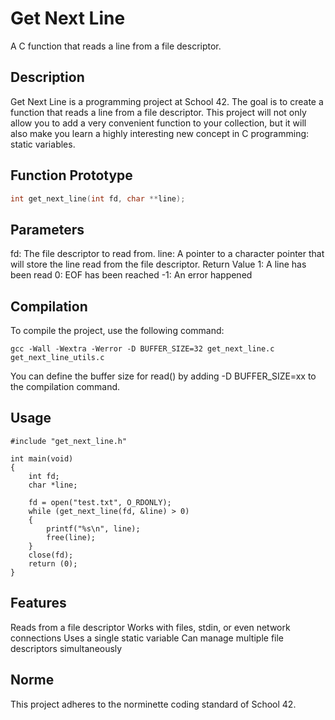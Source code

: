# Get Next Line

A C function that reads a line from a file descriptor.

## Description

Get Next Line is a programming project at School 42. The goal is to create a function that reads a line from a file descriptor. This project will not only allow you to add a very convenient function to your collection, but it will also make you learn a highly interesting new concept in C programming: static variables.

## Function Prototype

```c
int get_next_line(int fd, char **line);
```
## Parameters
fd: The file descriptor to read from.
line: A pointer to a character pointer that will store the line read from the file descriptor.
Return Value
1: A line has been read
0: EOF has been reached
-1: An error happened
## Compilation
To compile the project, use the following command:
```
gcc -Wall -Wextra -Werror -D BUFFER_SIZE=32 get_next_line.c get_next_line_utils.c
```
You can define the buffer size for read() by adding -D BUFFER_SIZE=xx to the compilation command.

## Usage
```
#include "get_next_line.h"

int main(void)
{
    int fd;
    char *line;

    fd = open("test.txt", O_RDONLY);
    while (get_next_line(fd, &line) > 0)
    {
        printf("%s\n", line);
        free(line);
    }
    close(fd);
    return (0);
}
```
## Features
Reads from a file descriptor
Works with files, stdin, or even network connections
Uses a single static variable
Can manage multiple file descriptors simultaneously
## Norme
This project adheres to the norminette coding standard of School 42.
